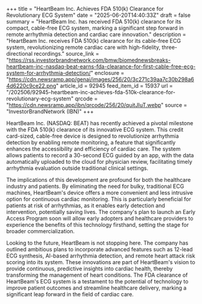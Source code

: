 +++
title = "HeartBeam Inc. Achieves FDA 510(k) Clearance for Revolutionary ECG System"
date = "2025-06-20T14:40:33Z"
draft = false
summary = "HeartBeam Inc. has received FDA 510(k) clearance for its compact, cable-free ECG system, marking a significant step forward in remote arrhythmia detection and cardiac care innovation."
description = "HeartBeam Inc. receives FDA 510(k) clearance for its cable-free ECG system, revolutionizing remote cardiac care with high-fidelity, three-directional recordings."
source_link = "https://rss.investorbrandnetwork.com/bmw/biomednewsbreaks-heartbeam-inc-nasdaq-beat-earns-fda-clearance-for-first-cable-free-ecg-system-for-arrhythmia-detection/"
enclosure = "https://cdn.newsramp.app/genai/images/256/20/3c271c39aa7c30b298a64d6220c9ce22.png"
article_id = 92945
feed_item_id = 15937
url = "/202506/92945-heartbeam-inc-achieves-fda-510k-clearance-for-revolutionary-ecg-system"
qrcode = "https://cdn.newsramp.app/ibn/qrcode/256/20/quitJIuT.webp"
source = "InvestorBrandNetwork (IBN)"
+++

<p>HeartBeam Inc. (NASDAQ: BEAT) has recently achieved a pivotal milestone with the FDA 510(k) clearance of its innovative ECG system. This credit card-sized, cable-free device is designed to revolutionize arrhythmia detection by enabling remote monitoring, a feature that significantly enhances the accessibility and efficiency of cardiac care. The system allows patients to record a 30-second ECG guided by an app, with the data automatically uploaded to the cloud for physician review, facilitating timely arrhythmia evaluation outside traditional clinical settings.</p><p>The implications of this development are profound for both the healthcare industry and patients. By eliminating the need for bulky, traditional ECG machines, HeartBeam's device offers a more convenient and less intrusive option for continuous cardiac monitoring. This is particularly beneficial for patients at risk of arrhythmias, as it enables early detection and intervention, potentially saving lives. The company's plan to launch an Early Access Program soon will allow early adopters and healthcare providers to experience the benefits of this technology firsthand, setting the stage for broader commercialization.</p><p>Looking to the future, HeartBeam is not stopping here. The company has outlined ambitious plans to incorporate advanced features such as 12-lead ECG synthesis, AI-based arrhythmia detection, and remote heart attack risk scoring into its system. These innovations are part of HeartBeam's vision to provide continuous, predictive insights into cardiac health, thereby transforming the management of heart conditions. The FDA clearance of HeartBeam's ECG system is a testament to the potential of technology to improve patient outcomes and streamline healthcare delivery, marking a significant leap forward in the field of cardiac care.</p>